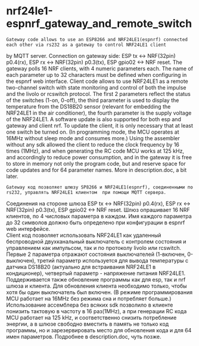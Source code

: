 # nrf24le1-espnrf_gateway_and_remote_switch

    Gateway code allows to use an ESP8266 and NRF24LE1(espnrf) connected each other via rs232 as a gateway to control NRF24LE1 client
by MQTT server. Connection on gateway side: ESP tx <-> NRF(32pin) p0.4(rx), ESP rx <-> NRF(32pin) p0.3(tx), ESP gpio02 <-> NRF reset.
The gateway polls 16 NRF clients, with 4 numeric parameters each. The name of each parameter up to 32 characters must be defined when
configuring in the espnrf web interface.
    Client code allows to use NRF24LE1 as a remote two-channel switch with state monitoring and control of both the impulse and the
livolo or rcswitch protocol. The first 2 parameters reflect the status of the switches (1-on, 0-off), the third parameter is used to
display the temperature from the DS18B20 sensor (relevant for embedding the NRF24LE1 in the air conditioner), the fourth parameter is
the supply voltage of the NRF24LE1. 
    A software update is also supported for both esp and gateway and client nrf. To update the client, it is only necessary that at
least one switch be turned on. (In programming mode, the MCU operates at 16MHz without sleep mode and consumes more.)
    Using the assembler without any sdk allowed the client to reduce the clock frequency by 16 times (1MHz), and when generating the
RC code MCU works at 125 kHz, and accordingly to reduce power consumption, and in the gateway it is free to store in memory not only
the program code, but and reserve space for code updates and for 64 parameter names. More in description.doc, a bit later.

    Gateway код позволяет шлюзу SP8266 и NRF24LE1(espnrf), соединенными по rs232, управлять NRF24LE1 клиентом  при помощи MQTT сервера.
Соединения на стороне шлюза ESP tx <-> NRF(32pin) p0.4(rx), ESP rx <-> NRF(32pin) p0.3(tx), ESP gpio02 <-> NRF reset. Шлюз опрашивает
16 NRF клиентов, по 4 числовых параметра в каждом. Имя каждого параметра до 32 символов должно быть определено при конфигурации в
espnrf web интерфейсе.  
    Client код позволяет использовать NRF24LE1 как удаленный беспроводной двухканальный выключатель с контролем состояния и управлением
как импульсом, так и по протоколу livolo или rcswitch. Первые 2 параметра отражают состояния выключателей (1-включен, 0-выключен),
третий параметр используется для вывода температуры с датчика DS18B20 (актуально для встраивания NRF24LE1 в кондиционер), четвертый
параметр - напряжение питания NRF24LE1. 
    Поддерживается также обновление программы как для esp, так и nrf шлюза и клиента. Для обновления клиента необходимо только, чтобы
хотя бы один выключатель был включен. (В режиме программирования MCU работает на 16MHz без режима сна и потребляет больше.)
    Использование ассемблера без всяких sdk позволило в клиенте понизить тактовую в частоту в 16 раз(1MHz), а при генерации RC кода
MCU работает на 125 kHz, и соответственно снизить потребление энергии, а в шлюзе свободно вместить в память не только код программы,
но и зарезервировать место для обновления кода и для 64 имен параметров. Подробнее в description.doc, чуть позже. 

